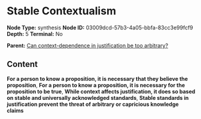 # Stable Contextualism

**Node Type:** synthesis
**Node ID:** 03009dcd-57b3-4a05-bbfa-83cc3e99fcf9
**Depth:** 5
**Terminal:** No

**Parent:** [Can context-dependence in justification be too arbitrary?](can-context-dependence-in-justification-be-too-arbitrary-antithesis-a2e403f0-5100-4e9e-9343-d65cb30f17fc.md)

## Content

**For a person to know a proposition, it is necessary that they believe the proposition**, **For a person to know a proposition, it is necessary for the proposition to be true**, **While context affects justification, it does so based on stable and universally acknowledged standards**, **Stable standards in justification prevent the threat of arbitrary or capricious knowledge claims**
